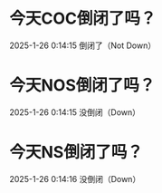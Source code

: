 # 今天COC倒闭了吗？

2025-1-26 0:14:15 倒闭了（Not Down）

# 今天NOS倒闭了吗？

2025-1-26 0:14:15 没倒闭（Down）

# 今天NS倒闭了吗？

2025-1-26 0:14:16 没倒闭（Down）

